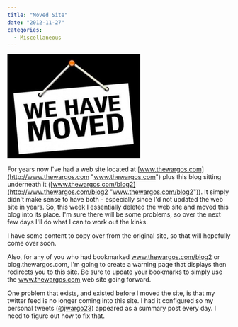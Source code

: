 ```yaml
---
title: "Moved Site"
date: "2012-11-27"
categories: 
  - Miscellaneous
---
```


[![](images/site_moved-300x234.png "site_moved")](http://www.thewargos.com/2012/11/moved-site/site_moved/)

For years now I've had a web site located at [www.thewargos.com](http://www.thewargos.com "www.thewargos.com") plus this blog sitting underneath it ([www.thewargos.com/blog2](http://www.thewargos.com/blog2 "www.thewargos.com/blog2")). It simply didn't make sense to have both - especially since I'd not updated the web site in years. So, this week I essentially deleted the web site and moved this blog into its place. I'm sure there will be some problems, so over the next few days I'll do what I can to work out the kinks.

I have some content to copy over from the original site, so that will hopefully come over soon.

Also, for any of you who had bookmarked www.thewargos.com/blog2 or blog.thewargos.com, I'm going to create a warning page that displays then redirects you to this site. Be sure to update your bookmarks to simply use the www.thewargos.com web site going forward.

One problem that exists, and existed before I moved the site, is that my twitter feed is no longer coming into this site. I had it configured so my personal tweets ([@jwargo23](https://twitter.com/jwargo23 "https://twitter.com/jwargo23")) appeared as a summary post every day. I need to figure out how to fix that.
